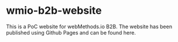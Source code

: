# wmio-b2b-website
This is a PoC website for webMethods.io B2B. The website has been published using Github Pages and can be found here.

